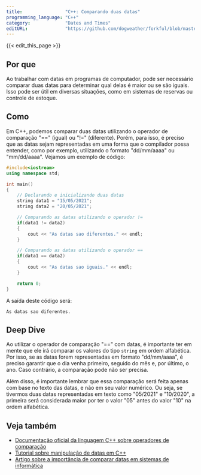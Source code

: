 ```yaml
---
title:                "C++: Comparando duas datas"
programming_language: "C++"
category:             "Dates and Times"
editURL:              "https://github.com/dogweather/forkful/blob/master/content/pt/cpp/comparing-two-dates.md"
---
```


{{< edit_this_page >}}

## Por que
Ao trabalhar com datas em programas de computador, pode ser necessário comparar duas datas para determinar qual delas é maior ou se são iguais. Isso pode ser útil em diversas situações, como em sistemas de reservas ou controle de estoque.

## Como
Em C++, podemos comparar duas datas utilizando o operador de comparação "==" (igual) ou "!=" (diferente). Porém, para isso, é preciso que as datas sejam representadas em uma forma que o compilador possa entender, como por exemplo, utilizando o formato "dd/mm/aaaa" ou "mm/dd/aaaa". Vejamos um exemplo de código:

```C++
#include<iostream>
using namespace std;

int main()
{
	// Declarando e inicializando duas datas
	string data1 = "15/05/2021";
	string data2 = "20/05/2021";

	// Comparando as datas utilizando o operador !=
	if(data1 != data2)
	{
		cout << "As datas sao diferentes." << endl;
	}

	// Comparando as datas utilizando o operador ==
	if(data1 == data2)
	{
		cout << "As datas sao iguais." << endl;
	}

	return 0;
}
```

A saída deste código será:

```
As datas sao diferentes.
```

## Deep Dive
Ao utilizar o operador de comparação "==" com datas, é importante ter em mente que ele irá comparar os valores do tipo `string` em ordem alfabética. Por isso, se as datas forem representadas em formato "dd/mm/aaaa", é preciso garantir que o dia venha primeiro, seguido do mês e, por último, o ano. Caso contrário, a comparação pode não ser precisa. 

Além disso, é importante lembrar que essa comparação será feita apenas com base no texto das datas, e não em seu valor numérico. Ou seja, se tivermos duas datas representadas em texto como "05/2021" e "10/2020", a primeira será considerada maior por ter o valor "05" antes do valor "10" na ordem alfabética.

## Veja também
- [Documentação oficial da linguagem C++ sobre operadores de comparação](http://www.cplusplus.com/doc/oldtutorial/operators/)
- [Tutorial sobre manipulação de datas em C++](https://www.geeksforgeeks.org/date-manipulation-in-c-c-and-python/)
- [Artigo sobre a importância de comparar datas em sistemas de informática](https://blog.cobli.co/a-impotancia-de-comparar-datas-em-sistema/)